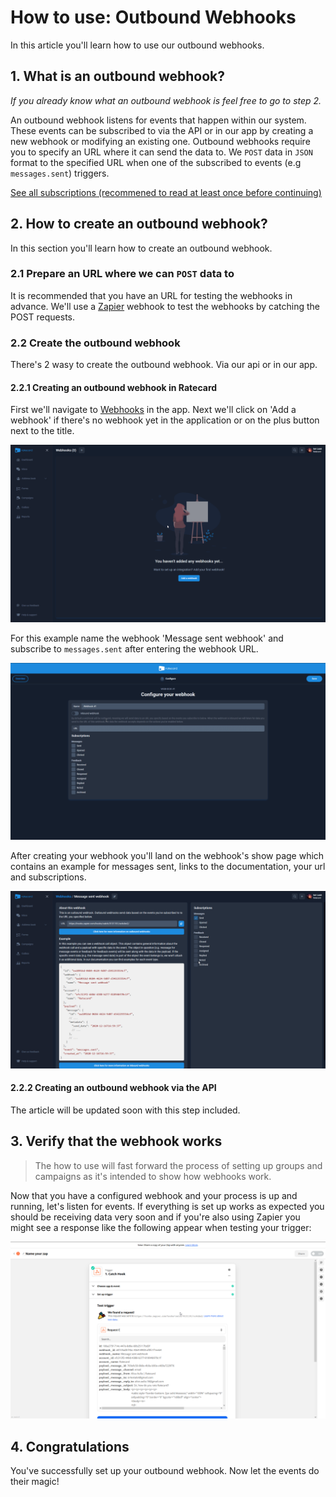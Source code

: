 # How to use: Outbound Webhooks
In this article you'll learn how to use our outbound webhooks.

## 1. What is an outbound webhook?
_If you already know what an outbound webhook is feel free to go to step 2._

An outbound webhook listens for events that happen within our system. These events can be subscribed to via the API or in our app by creating a new webhook or modifying an existing one. Outbound webhooks require you to specify an URL where it can send the data to. We `POST` data in `JSON` format to the specified URL when one of the subscribed to events (e.g `messages.sent`) triggers.

[See all subscriptions (recommened to read at least once before continuing)](./subscriptions.md)

## 2. How to create an outbound webhook?
In this section you'll learn how to create an outbound webhook.
### 2.1 Prepare an URL where we can `POST` data to
It is recommended that you have an URL for testing the webhooks in advance. We'll use a [Zapier](https://zapier.com/apps/ratecard/integrations) webhook to test the webhooks by catching the POST requests.
### 2.2 Create the outbound webhook
There's 2 wasy to create the outbound webhook. Via our api or in our app. 
#### 2.2.1 Creating an outbound webhook in Ratecard
First we'll navigate to [Webhooks](https://ratecard.io/app/webhooks) in the app. Next we'll click on 'Add a webhook' if there's no webhook yet in the application or on the plus button next to the title.

![Create webhook](../../../assets/images/webhooks-1.gif)

For this example name the webhook 'Message sent webhook' and subscribe to `messages.sent` after entering the webhook URL.

![Configure webhook](../../../assets/images/webhooks-2.gif)

After creating your webhook you'll land on the webhook's show page which contains an example for messages sent, links to the documentation, your url and subscriptions.

![Webhook show page](../../../assets/images/webhooks-3.png)

#### 2.2.2 Creating an outbound webhook via the API
The article will be updated soon with this step included.

## 3. Verify that the webhook works
> The how to use will fast forward the process of setting up groups and campaigns as it's intended to show how webhooks work.

Now that you have a configured webhook and your process is up and running, let's listen for events. If everything is set up works as expected you should be receiving data very soon and if you're also using Zapier you might see a response like the following appear when testing your trigger:

![Webhook show page](../../../assets/images/webhooks-4.png)

## 4. Congratulations 
You've successfully set up your outbound webhook. Now let the events do their magic!